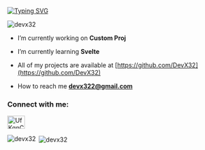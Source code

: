 
[![Typing SVG](https://readme-typing-svg.herokuapp.com?font=Fira+Code&pause=1000&color=00F7F5&width=435&lines=MY+NAME+IS+DEVX;SELF+TAUGHT+DEVELOPER+FROM+NEPAL)](https://git.io/typing-svg)
<p align="left"> <img src="https://komarev.com/ghpvc/?username=devx32&label=Profile%20views&color=0e75b6&style=flat" alt="devx32" /> </p>

-  I’m currently working on **Custom Proj**

-  I’m currently learning **Svelte**

-  All of my projects are available at [https://github.com/DevX32](https://github.com/DevX32)

-  How to reach me **devx322@gmail.com**

<h3 align="left">Connect with me:</h3>
<p align="left">
<a href="https://discord.gg/UfKqnCqPuk" target="blank"><img align="center" src="https://raw.githubusercontent.com/rahuldkjain/github-profile-readme-generator/master/src/images/icons/Social/discord.svg" alt="UfKqnCqPuk" height="30" width="40" /></a>
</p>

<p><img align="left" src="https://github-readme-stats.vercel.app/api/top-langs?username=devx32&show_icons=true&locale=en&layout=compact" alt="devx32" /></p>

<p>&nbsp;<img align="center" src="https://github-readme-stats.vercel.app/api?username=devx32&show_icons=true&locale=en" alt="devx32" /></p>
